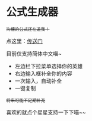 # 公式生成器

<sub><del>沟槽的公式还在追我！</del></sub>

点这里：[传送门](https://evenl94.github.io/meme-joke-generator/F)

目前仅支持简体中文喵~

- 左边栏下拉菜单选择你的英雄
- 右边输入框补全你的内容
- 一次输入，自动补全
- 一键复制

<sub><del>将来可能不定期补充</del></sub>

喜欢的就点个星星支持一下下喵~~
